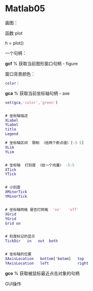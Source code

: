 # Matlab05

画图：



函数 plot  



h = plot()





一个句柄：

**gcf**  % 获取当前图形窗口句柄  -  figure

窗口背景颜色：

```matlab
color：
```



**gca** % 获取当前坐标轴句柄  -  axe

```matlab
set(gca,'color','green')


# 坐标轴描述
XLabel
YLabel
title
Legend

# 坐标轴区间  限制 （给两个断点值）[-5 5]
XLim 
YLim


# 坐标轴  打刻度 （给一个向量） -5:5
XTick
YTick


# 小刻度
XMinorTick
YMinorTick


# 坐标轴网格 是否打网格  'on'   'off'
XGrid
YGrid
Grid on


# 刻度标记的显示
TickDir   in   out  both 


# 坐标轴的位置
XAxisLocation   bottom[ˈbɒtəm]   top 
YAxisLocation   left             right
```



**gco** % 获取被鼠标最近点击对象的句柄





GUI操作
